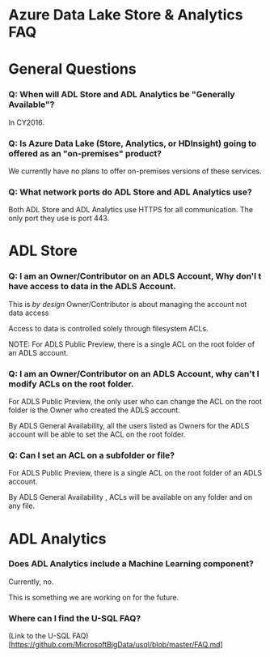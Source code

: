 # Azure Data Lake Store & Analytics FAQ

# General Questions

### Q: When will ADL Store and ADL Analytics be "Generally Available"?

In CY2016.

### Q: Is Azure Data Lake (Store, Analytics, or HDInsight) going to offered as an "on-premises" product?

We currently have no plans to offer on-premises versions of these services. 


### Q: What network ports do ADL Store and ADL Analytics use?

Both ADL Store and ADL Analytics use HTTPS for all communication. The only port they use is port 443.

# ADL Store

### Q: I am an Owner/Contributor on an ADLS Account, Why don'I t have access to data in the ADLS Account.

This is *by design* Owner/Contributor is about managing the account not data access

Access to data is controlled solely through filesystem ACLs. 

NOTE: For ADLS Public Preview, there is a single ACL on the root folder of an ADLS account.

### Q: I am an Owner/Contributor on an ADLS Account, why can't I modify ACLs on the root folder.

For ADLS Public Preview, the only user who can change the ACL on the root folder is the Owner who created the ADLS account.

By ADLS General Availability, all the users listed as Owners for the ADLS account will be able to set the ACL on the root folder.

### Q: Can I set an ACL on a subfolder or file?

For ADLS Public Preview, there is a single ACL on the root folder of an ADLS account.

By  ADLS General Availability , ACLs will be available on any folder and on any file.



# ADL Analytics

### Does ADL Analytics include a Machine Learning component?

Currently, no.

This is something we are working on for the future.

### Where can I find the U-SQL FAQ?

(Link to the U-SQL FAQ)[https://github.com/MicrosoftBigData/usql/blob/master/FAQ.md]

